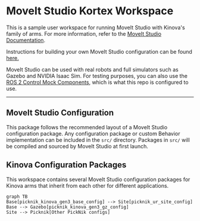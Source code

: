 # MoveIt Studio Kortex Workspace

This is a sample user workspace for running MoveIt Studio with Kinova's family of arms.
For more information, refer to the [MoveIt Studio Documentation](https://docs.picknik.ai/).

Instructions for building your own MoveIt Studio configuration can be found [here.](https://docs.picknik.ai/en/stable/getting_started/configuration_tutorials/configure_custom_robot/config_package.html)

MoveIt Studio can be used with real robots and full simulators such as Gazebo and NVIDIA Isaac Sim.
For testing purposes, you can also use the [ROS 2 Control Mock Components](https://control.ros.org/master/doc/ros2_control/hardware_interface/doc/mock_components_userdoc.html), which is what this repo is configured to use.

---
## MoveIt Studio Configuration

This package follows the recommended layout of a MoveIt Studio configuration package.
Any configuration package or custom Behavior implementation can be included in the `src/` directory.
Packages in `src/` will be compiled and sourced by MoveIt Studio at first launch.

## Kinova Configuration Packages

This workspace contains several MoveIt Studio configuration packages for Kinova arms that inherit from each other for different applications.

```mermaid
graph TB
Base[picknik_kinova_gen3_base_config] --> Site[picknik_ur_site_config]
Base --> Gazebo[picknik_kinova_gen3_gz_config]
Site --> Picknik[Other PickNik configs]
```
